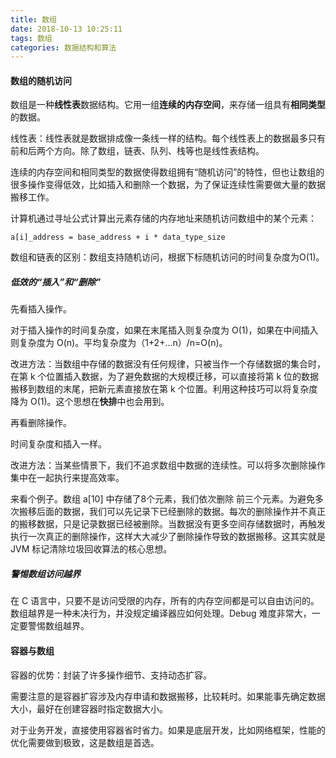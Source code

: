 ```yaml
---
title: 数组
date: 2018-10-13 10:25:11
tags: 数组
categories: 数据结构和算法
---
```


#### 数组的随机访问

数组是一种**线性表**数据结构。它用一组**连续的内存空间**，来存储一组具有**相同类型**的数据。



线性表：线性表就是数据排成像一条线一样的结构。每个线性表上的数据最多只有前和后两个方向。除了数组，链表、队列、栈等也是线性表结构。



连续的内存空间和相同类型的数据使得数组拥有“随机访问”的特性，但也让数组的很多操作变得低效，比如插入和删除一个数据，为了保证连续性需要做大量的数据搬移工作。



计算机通过寻址公式计算出元素存储的内存地址来随机访问数组中的某个元素：

```
a[i]_address = base_address + i * data_type_size
```



数组和链表的区别：数组支持随机访问，根据下标随机访问的时间复杂度为O(1)。



##### 低效的“插入”和“删除”

先看插入操作。



对于插入操作的时间复杂度，如果在末尾插入则复杂度为 O(1)，如果在中间插入则复杂度为 O(n)。平均复杂度为（1+2+...n）/n=O(n)。



改进方法：当数组中存储的数据没有任何规律，只被当作一个存储数据的集合时，在第  k  个位置插入数据，为了避免数据的大规模迁移，可以直接将第 k 位的数据搬移到数组的末尾，把新元素直接放在第 k 个位置。利用这种技巧可以将复杂度降为 O(1)。这个思想在**快排**中也会用到。



再看删除操作。



时间复杂度和插入一样。



改进方法：当某些情景下，我们不追求数组中数据的连续性。可以将多次删除操作集中在一起执行来提高效率。



来看个例子。数组 a[10] 中存储了8个元素，我们依次删除 前三个元素。为避免多次搬移后面的数据，我们可以先记录下已经删除的数据。每次的删除操作并不真正的搬移数据，只是记录数据已经被删除。当数据没有更多空间存储数据时，再触发执行一次真正的删除操作，这样大大减少了删除操作导致的数据搬移。这其实就是 JVM 标记清除垃圾回收算法的核心思想。



##### 警惕数组访问越界

在 C 语言中，只要不是访问受限的内存，所有的内存空间都是可以自由访问的。数组越界是一种未决行为，并没规定编译器应如何处理。Debug 难度非常大，一定要警惕数组越界。



#### 容器与数组

容器的优势：封装了许多操作细节、支持动态扩容。

需要注意的是容器扩容涉及内存申请和数据搬移，比较耗时。如果能事先确定数据大小，最好在创建容器时指定数据大小。



对于业务开发，直接使用容器省时省力。如果是底层开发，比如网络框架，性能的优化需要做到极致，这是数组是首选。